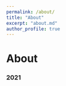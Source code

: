 ```yaml
---
permalink: /about/
title: "About"
excerpt: "about.md"
author_profile: true
---
```


# About

### 2021